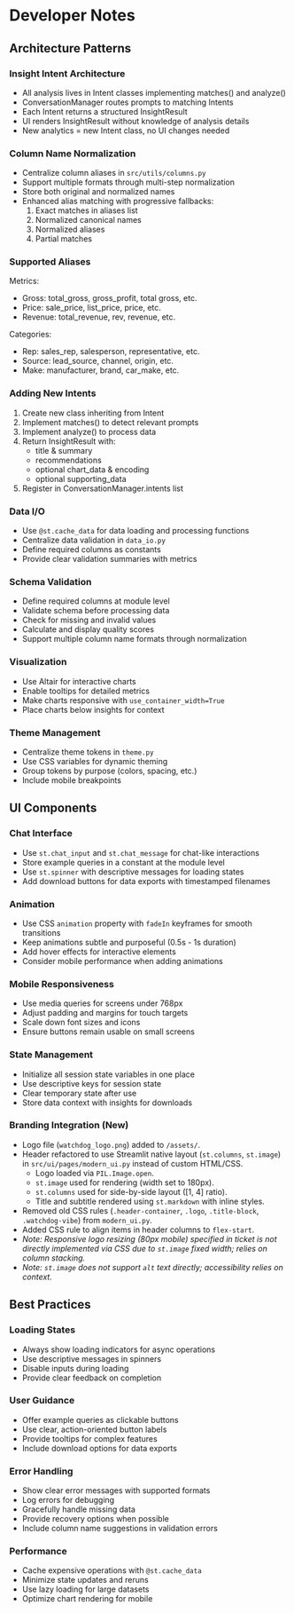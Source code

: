 # Developer Notes

## Architecture Patterns

### Insight Intent Architecture
- All analysis lives in Intent classes implementing matches() and analyze()
- ConversationManager routes prompts to matching Intents
- Each Intent returns a structured InsightResult
- UI renders InsightResult without knowledge of analysis details
- New analytics = new Intent class, no UI changes needed

### Column Name Normalization
- Centralize column aliases in `src/utils/columns.py`
- Support multiple formats through multi-step normalization
- Store both original and normalized names
- Enhanced alias matching with progressive fallbacks:
  1. Exact matches in aliases list
  2. Normalized canonical names
  3. Normalized aliases
  4. Partial matches

### Supported Aliases
Metrics:
- Gross: total_gross, gross_profit, total gross, etc.
- Price: sale_price, list_price, price, etc.
- Revenue: total_revenue, rev, revenue, etc.

Categories:
- Rep: sales_rep, salesperson, representative, etc.
- Source: lead_source, channel, origin, etc.
- Make: manufacturer, brand, car_make, etc.

### Adding New Intents
1. Create new class inheriting from Intent
2. Implement matches() to detect relevant prompts
3. Implement analyze() to process data
4. Return InsightResult with:
   - title & summary
   - recommendations
   - optional chart_data & encoding
   - optional supporting_data
5. Register in ConversationManager.intents list

### Data I/O
- Use `@st.cache_data` for data loading and processing functions
- Centralize data validation in `data_io.py`
- Define required columns as constants
- Provide clear validation summaries with metrics

### Schema Validation
- Define required columns at module level
- Validate schema before processing data
- Check for missing and invalid values
- Calculate and display quality scores
- Support multiple column name formats through normalization

### Visualization
- Use Altair for interactive charts
- Enable tooltips for detailed metrics
- Make charts responsive with `use_container_width=True`
- Place charts below insights for context

### Theme Management
- Centralize theme tokens in `theme.py`
- Use CSS variables for dynamic theming
- Group tokens by purpose (colors, spacing, etc.)
- Include mobile breakpoints

## UI Components

### Chat Interface
- Use `st.chat_input` and `st.chat_message` for chat-like interactions
- Store example queries in a constant at the module level
- Use `st.spinner` with descriptive messages for loading states
- Add download buttons for data exports with timestamped filenames

### Animation
- Use CSS `animation` property with `fadeIn` keyframes for smooth transitions
- Keep animations subtle and purposeful (0.5s - 1s duration)
- Add hover effects for interactive elements
- Consider mobile performance when adding animations

### Mobile Responsiveness
- Use media queries for screens under 768px
- Adjust padding and margins for touch targets
- Scale down font sizes and icons
- Ensure buttons remain usable on small screens

### State Management
- Initialize all session state variables in one place
- Use descriptive keys for session state
- Clear temporary state after use
- Store data context with insights for downloads

### Branding Integration (New)
- Logo file (`watchdog_logo.png`) added to `/assets/`.
- Header refactored to use Streamlit native layout (`st.columns`, `st.image`) in `src/ui/pages/modern_ui.py` instead of custom HTML/CSS.
    - Logo loaded via `PIL.Image.open`.
    - `st.image` used for rendering (width set to 180px).
    - `st.columns` used for side-by-side layout ([1, 4] ratio).
    - Title and subtitle rendered using `st.markdown` with inline styles.
- Removed old CSS rules (`.header-container`, `.logo`, `.title-block`, `.watchdog-vibe`) from `modern_ui.py`.
- Added CSS rule to align items in header columns to `flex-start`.
- *Note: Responsive logo resizing (80px mobile) specified in ticket is not directly implemented via CSS due to `st.image` fixed width; relies on column stacking.* 
- *Note: `st.image` does not support `alt` text directly; accessibility relies on context.* 

## Best Practices

### Loading States
- Always show loading indicators for async operations
- Use descriptive messages in spinners
- Disable inputs during loading
- Provide clear feedback on completion

### User Guidance
- Offer example queries as clickable buttons
- Use clear, action-oriented button labels
- Provide tooltips for complex features
- Include download options for data exports

### Error Handling
- Show clear error messages with supported formats
- Log errors for debugging
- Gracefully handle missing data
- Provide recovery options when possible
- Include column name suggestions in validation errors

### Performance
- Cache expensive operations with `@st.cache_data`
- Minimize state updates and reruns
- Use lazy loading for large datasets
- Optimize chart rendering for mobile